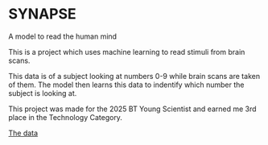 # SYNAPSE
A model to read the human mind

This is a project which uses machine learning to read stimuli from brain scans.

This data is of a subject looking at numbers 0-9 while brain scans are taken of them.
The model then learns this data to indentify which number the subject is looking at.

This project was made for the 2025 BT Young Scientist and earned me 3rd place in the Technology Category.

[The data](https://drive.google.com/drive/folders/1WBd415TFw052SY6T1isyMZ8byNnEoKMG?usp=drive_link) 

